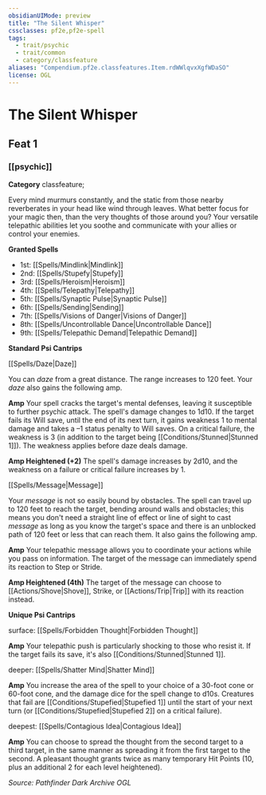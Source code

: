 ```yaml
---
obsidianUIMode: preview
title: "The Silent Whisper"
cssclasses: pf2e,pf2e-spell
tags:
  - trait/psychic
  - trait/common
  - category/classfeature
aliases: "Compendium.pf2e.classfeatures.Item.rdWWlqvxXgfWDaSO"
license: OGL
---
```

# The Silent Whisper
## Feat 1
### [[psychic]]

**Category** classfeature; 




Every mind murmurs constantly, and the static from those nearby reverberates in your head like wind through leaves. What better focus for your magic then, than the very thoughts of those around you? Your versatile telepathic abilities let you soothe and communicate with your allies or control your enemies.

**Granted Spells**

*   1st: [[Spells/Mindlink|Mindlink]]
*   2nd: [[Spells/Stupefy|Stupefy]]
*   3rd: [[Spells/Heroism|Heroism]]
*   4th: [[Spells/Telepathy|Telepathy]]
*   5th: [[Spells/Synaptic Pulse|Synaptic Pulse]]
*   6th: [[Spells/Sending|Sending]]
*   7th: [[Spells/Visions of Danger|Visions of Danger]]
*   8th: [[Spells/Uncontrollable Dance|Uncontrollable Dance]]
*   9th: [[Spells/Telepathic Demand|Telepathic Demand]]

**Standard Psi Cantrips**

[[Spells/Daze|Daze]]

You can _daze_ from a great distance. The range increases to 120 feet. Your _daze_ also gains the following amp.

**Amp** Your spell cracks the target's mental defenses, leaving it susceptible to further psychic attack. The spell's damage changes to 1d10. If the target fails its Will save, until the end of its next turn, it gains weakness 1 to mental damage and takes a –1 status penalty to Will saves. On a critical failure, the weakness is 3 (in addition to the target being [[Conditions/Stunned|Stunned 1]]). The weakness applies before daze deals damage.

**Amp Heightened (+2)** The spell's damage increases by 2d10, and the weakness on a failure or critical failure increases by 1.

[[Spells/Message|Message]]

Your _message_ is not so easily bound by obstacles. The spell can travel up to 120 feet to reach the target, bending around walls and obstacles; this means you don't need a straight line of effect or line of sight to cast _message_ as long as you know the target's space and there is an unblocked path of 120 feet or less that can reach them. It also gains the following amp.

**Amp** Your telepathic message allows you to coordinate your actions while you pass on information. The target of the message can immediately spend its reaction to Step or Stride.

**Amp Heightened (4th)** The target of the message can choose to [[Actions/Shove|Shove]], Strike, or [[Actions/Trip|Trip]] with its reaction instead.

**Unique Psi Cantrips**

surface: [[Spells/Forbidden Thought|Forbidden Thought]]

**Amp** Your telepathic push is particularly shocking to those who resist it. If the target fails its save, it's also [[Conditions/Stunned|Stunned 1]].

deeper: [[Spells/Shatter Mind|Shatter Mind]]

**Amp** You increase the area of the spell to your choice of a 30-foot cone or 60-foot cone, and the damage dice for the spell change to d10s. Creatures that fail are [[Conditions/Stupefied|Stupefied 1]] until the start of your next turn (or [[Conditions/Stupefied|Stupefied 2]] on a critical failure).

deepest: [[Spells/Contagious Idea|Contagious Idea]]

**Amp** You can choose to spread the thought from the second target to a third target, in the same manner as spreading it from the first target to the second. A pleasant thought grants twice as many temporary Hit Points (10, plus an additional 2 for each level heightened).

*Source: Pathfinder Dark Archive*
*OGL*